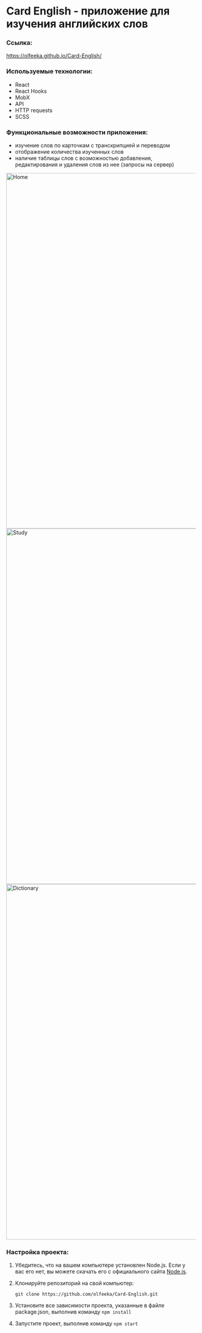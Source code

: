 # Card English - приложение для изучения английских слов

### Ссылка: 
https://olfeeka.github.io/Card-English/

### Используемые технологии:
* React
* React Hooks
* MobX
* API
* HTTP requests
* SCSS

### Функциональные возможности приложения:
- изучение слов по карточкам с транскрипцией и переводом
- отображение количества изученных слов
- наличие таблицы слов с возможностью добавления, редактирования и удаления слов из нее (запросы на сервер)

<img width="944" alt="Home" src="https://github.com/olfeeka/Card-English/assets/123363375/4ac458dd-9cf3-4d18-b7ff-6ca986555cc2">
<img width="944" alt="Study" src="https://github.com/olfeeka/Card-English/assets/123363375/fedde57a-713f-4592-9a2a-f70a9c9eaf8a">
<img width="944" alt="Dictionary" src="https://github.com/olfeeka/Card-English/assets/123363375/4f95340b-97a4-4654-a4a5-f137043814f5">


### Настройка проекта:
1. Убедитесь, что на вашем компьютере установлен Node.js. Если у вас его нет, вы можете скачать его с официального сайта [Node.js](https://nodejs.org/).
2. Клонируйте репозиторий на свой компьютер:
   
   ```
   git clone https://github.com/olfeeka/Card-English.git
   ```

3. Установите все зависимости проекта, указанные в файле package.json, выполнив команду `npm install`
4. Запустите проект, выполнив команду `npm start`


